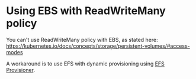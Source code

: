 # Using EBS with ReadWriteMany policy

You can't use ReadWriteMany policy with EBS, as stated here: https://kubernetes.io/docs/concepts/storage/persistent-volumes/#access-modes

A workaround is to use EFS with dynamic provisioning using [EFS Provisioner](https://github.com/kubernetes-incubator/external-storage/tree/master/aws/efs).